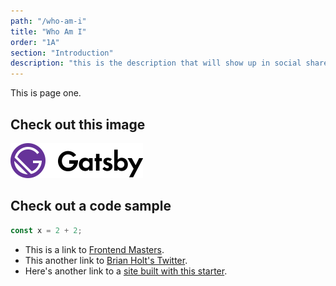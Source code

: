 ```yaml
---
path: "/who-am-i"
title: "Who Am I"
order: "1A"
section: "Introduction"
description: "this is the description that will show up in social shares"
---
```


This is page one.

## Check out this image

![Gatsby Logo](./images/logo.svg)

## Check out a code sample

```js
const x = 2 + 2;
```

- This is a link to [Frontend Masters][fem].
- This another link to [Brian Holt's Twitter](https://twitter.com/holtbt).
- Here's another link to a [site built with this starter][containers].

[fem]: https://www.frontendmasters.com
[containers]: https://btholt.github.io/complete-intro-to-containers/
